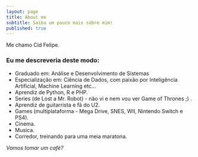 ```yaml
---
layout: page
title: About me
subtitle: Saiba um pouco mais sobre mim!
published: true
---
```


Me chamo Cid Felipe.

### Eu me descreveria deste modo:

- Graduado em: Análise e Desenvolvimento de Sistemas
- Especialização em: Ciência de Dados, com paixão por Inteligência Artificial, Machine Learning etc...
- Aprendiz de Python, R e PHP.
- Series (de Lost a Mr. Robot) - não vi e nem vou ver Game of Thrones ;) .
- Aprendiz de guitarrista e fã do U2.
- Games (multiplataforma - Mega Drive, SNES, WII, Nintendo Switch e PS4).
- Cinema.
- Musica.
- Corredor, treinando para uma meia maratona.


_Vamos tomar um café?_
